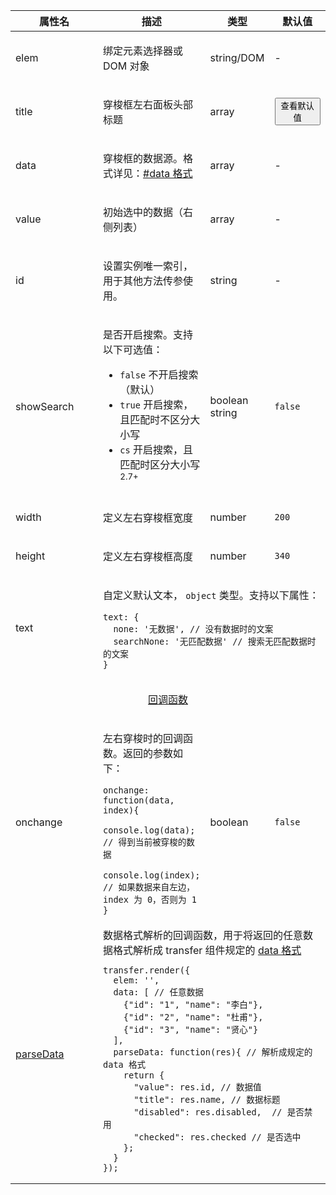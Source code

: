 <table class="layui-table">
  <colgroup>
    <col width="150">
    <col>
    <col width="100">
    <col width="100">
  </colgroup>
  <thead>
    <tr>
      <th>属性名</th>
      <th>描述</th>
      <th>类型</th>
      <th>默认值</th>
    </tr> 
  </thead>
  <tbody>
    <tr>
<td>elem</td>
<td>
  
绑定元素选择器或 DOM 对象

</td>
<td>string/DOM</td>
<td>-</td>
    </tr>
    <tr>
<td>title</td>
<td>
  
穿梭框左右面板头部标题

</td>
<td>array</td>
<td>

<button class="layui-btn layui-btn-sm layui-btn-primary" lay-layer="{
  title: 'title 属性默认值',
  content: '<div>title: [\'列表一\',\'列表二\']</div>'
}">查看默认值</button>

</td>
    </tr>
    <tr>
<td>data</td>
<td>
  
穿梭框的数据源。格式详见：[#data 格式](#options.data)

</td>
<td>array</td>
<td>-</td>
    </tr>
    <tr>
<td>value</td>
<td>
  
初始选中的数据（右侧列表）

</td>
<td>array</td>
<td>-</td>
    </tr>
    <tr>
<td>id</td>
<td>
  
设置实例唯一索引，用于其他方法传参使用。

</td>
<td>string</td>
<td>-</td>
    </tr>
    <tr>
<td>showSearch</td>
<td>
  
是否开启搜索。支持以下可选值：

- `false` 不开启搜索（默认）
- `true` 开启搜索，且匹配时不区分大小写
- `cs` 开启搜索，且匹配时区分大小写 <sup>2.7+</sup>

</td>
<td>boolean<br>string</td>
<td>

`false`

</td>
    </tr>
    <tr>
<td>width</td>
<td>
  
定义左右穿梭框宽度

</td>
<td>number</td>
<td>

`200`

</td>
    </tr>
    <tr>
<td>height</td>
<td>
  
定义左右穿梭框高度

</td>
<td>number</td>
<td>

`340`

</td>
    </tr>
    <tr>
<td>text</td>
<td colspan="3">
  
自定义默认文本， `object` 类型。支持以下属性：

```
text: {
  none: '无数据', // 没有数据时的文案
  searchNone: '无匹配数据' // 搜索无匹配数据时的文案
} 
```

</td>
    </tr>
    <tr>
<td colspan="4" style="text-align: center"> 


<div id="options.callback" lay-pid="options" class="ws-anchor">

[回调函数](#options.callback)

</div>

</td>
    </tr>
    <tr>
<td>onchange</td>
<td>
  
左右穿梭时的回调函数。返回的参数如下：

```
onchange: function(data, index){
  console.log(data); // 得到当前被穿梭的数据
  console.log(index); // 如果数据来自左边，index 为 0，否则为 1
}
```

</td>
<td>boolean</td>
<td>

`false`

</td>
    </tr>
    <tr>
<td>
  
[parseData](#options.parseData)

</td>
<td colspan="3">
  
<div id="options.parseData" lay-pid="options" class="ws-anchor">
数据格式解析的回调函数，用于将返回的任意数据格式解析成 transfer 组件规定的 <a href="#options.data">data 格式</a>
</div>

```
transfer.render({
  elem: '',
  data: [ // 任意数据
    {"id": "1", "name": "李白"},
    {"id": "2", "name": "杜甫"},
    {"id": "3", "name": "贤心"}
  ],
  parseData: function(res){ // 解析成规定的 data 格式
    return {
      "value": res.id, // 数据值
      "title": res.name, // 数据标题
      "disabled": res.disabled,  // 是否禁用
      "checked": res.checked // 是否选中
    };
  }
});
```

</td>
    </tr>
  </tbody>
</table>